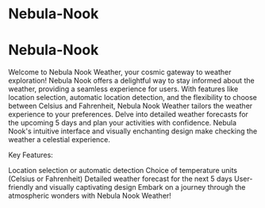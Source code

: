 ﻿# Nebula-Nook
# Nebula-Nook
Welcome to Nebula Nook Weather, your cosmic gateway to weather exploration! Nebula Nook offers a delightful way to stay informed about the weather, providing a seamless experience for users. With features like location selection, automatic location detection, and the flexibility to choose between Celsius and Fahrenheit, Nebula Nook Weather tailors the weather experience to your preferences. Delve into detailed weather forecasts for the upcoming 5 days and plan your activities with confidence. Nebula Nook's intuitive interface and visually enchanting design make checking the weather a celestial experience.

Key Features:

Location selection or automatic detection
Choice of temperature units (Celsius or Fahrenheit)
Detailed weather forecast for the next 5 days
User-friendly and visually captivating design
Embark on a journey through the atmospheric wonders with Nebula Nook Weather!
